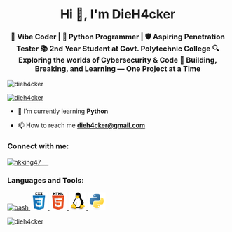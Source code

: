 <h1 align="center">Hi 👋, I'm DieH4cker</h1>
<h3 align="center">🌊 Vibe Coder | 🐍 Python Programmer | 🛡️ Aspiring Penetration Tester 📚 2nd Year Student at Govt. Polytechnic College 🔍 Exploring the worlds of Cybersecurity & Code 🚀 Building, Breaking, and Learning — One Project at a Time</h3>

<p align="left"> <img src="https://komarev.com/ghpvc/?username=dieh4cker&label=Profile%20views&color=0e75b6&style=flat" alt="dieh4cker" /> </p>

<p align="left"> <a href="https://github.com/ryo-ma/github-profile-trophy"><img src="https://github-profile-trophy.vercel.app/?username=dieh4cker" alt="dieh4cker" /></a> </p>

- 🌱 I’m currently learning **Python**

- 📫 How to reach me **dieh4cker@gmail.com**

<h3 align="left">Connect with me:</h3>
<p align="left">
<a href="https://instagram.com/hkking47___" target="blank"><img align="center" src="https://raw.githubusercontent.com/rahuldkjain/github-profile-readme-generator/master/src/images/icons/Social/instagram.svg" alt="hkking47___" height="30" width="40" /></a>
</p>

<h3 align="left">Languages and Tools:</h3>
<p align="left"> <a href="https://www.gnu.org/software/bash/" target="_blank" rel="noreferrer"> <img src="https://www.vectorlogo.zone/logos/gnu_bash/gnu_bash-icon.svg" alt="bash" width="40" height="40"/> </a> <a href="https://www.w3schools.com/css/" target="_blank" rel="noreferrer"> <img src="https://raw.githubusercontent.com/devicons/devicon/master/icons/css3/css3-original-wordmark.svg" alt="css3" width="40" height="40"/> </a> <a href="https://www.w3.org/html/" target="_blank" rel="noreferrer"> <img src="https://raw.githubusercontent.com/devicons/devicon/master/icons/html5/html5-original-wordmark.svg" alt="html5" width="40" height="40"/> </a> <a href="https://www.linux.org/" target="_blank" rel="noreferrer"> <img src="https://raw.githubusercontent.com/devicons/devicon/master/icons/linux/linux-original.svg" alt="linux" width="40" height="40"/> </a> <a href="https://www.python.org" target="_blank" rel="noreferrer"> <img src="https://raw.githubusercontent.com/devicons/devicon/master/icons/python/python-original.svg" alt="python" width="40" height="40"/> </a> </p>

<p><img align="center" src="https://github-readme-stats.vercel.app/api/top-langs?username=dieh4cker&show_icons=true&locale=en&layout=compact" alt="dieh4cker" /></p>

